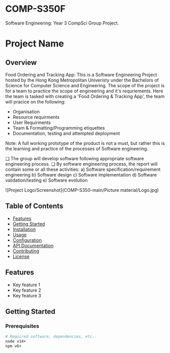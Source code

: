 # COMP-S350F
Software Engineering: Year 3 CompSci Group Project.

# Project Name

## Overview
Food Ordering and Tracking App:
This is a Software Engineering Project hosted by the Hong Kong Metropolitan Univeristy under the Bachelors of Science for Computer Science and Engineering.
The scope of the project is for a team to practice the scope of engineering and it's requriements.
Here the team is tasked with creating a 'Food Ordering & Tracking App', the team will pracice on the following:
- Organisation
- Resource requirments
- User Requirments
- Team & Formatting/Programming etiquettes
- Documentation, testing and attempted deployment

Note: A full working prototype of the product is not a must, but rather this is the learning and practice of the processes of Software engineering.

❑ The group will develop software following appropriate software engineering process.
❑ By software engineering process, the report will contain some or all these activities:
a) Software specification/requirement engineering
b) Software design
c) Software implementation
d) Software validation/testing
e) Software evolution 

![Project Logo/Screenshot](COMP-S350-main/Picture material/Logo.jpg)

## Table of Contents
- [Features](#features)
- [Getting Started](#getting-started)
- [Installation](#installation)
- [Usage](#usage)
- [Configuration](#configuration)
- [API Documentation](#api-documentation)
- [Contributing](#contributing)
- [License](#license)

## Features
- Key feature 1
- Key feature 2
- Key feature 3

## Getting Started

### Prerequisites
```bash
# Required software, dependencies, etc.
node v14+
npm v6+
